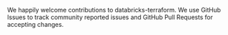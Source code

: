 We happily welcome contributions to databricks-terraform. We use GitHub Issues to track community reported issues and GitHub Pull Requests for accepting changes.